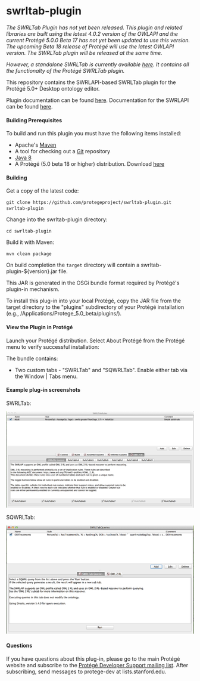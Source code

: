 # swrltab-plugin

*The SWRLTab Plugin has not yet been released. This plugin and related libraries are built using the latest 4.0.2 version of the OWLAPI and the current Protégé 5.0.0 Beta 17 has not yet been updated to use this version. The upcoming Beta 18 release of Protégé will use the latest OWLAPI version. The SWRLTab plugin will be released at the same time.*

*However, a standalone SWRLTab is currently available [here](https://github.com/protegeproject/swrltab). It contains all the functionalty of the Protégé SWRLTab plugin.*

This repository contains the SWRLAPI-based SWRLTab plugin for the Protégé 5.0+ Desktop ontology editor. 

Plugin documentation can be found [here](https://github.com/protegeproject/swrltab-plugin/wiki).
Documentation for the SWRLAPI can be found [here](https://github.com/protegeproject/swrlapi/wiki).

#### Building Prerequisites

To build and run this plugin you must have the following items installed:

+ Apache's [Maven](http://maven.apache.org/index.html)
+ A tool for checking out a [Git](http://git-scm.com/) repository
+ [Java 8](http://www.oracle.com/technetwork/java/javase/downloads/index.html)
+ A Protégé (5.0 beta 18 or higher) distribution. Download [here](http://protege.stanford.edu/download/protege/5.0/snapshots/)

#### Building

Get a copy of the latest code:

    git clone https://github.com/protegeproject/swrltab-plugin.git swrltab-plugin
    
Change into the swrltab-plugin directory:

    cd swrltab-plugin

Build it with Maven:

    mvn clean package  

On build completion the ```target``` directory will contain a swrltab-plugin-${version}.jar file.

This JAR is generated in the OSGi bundle format required by Protégé's plugin-in mechanism.

To install this plug-in into your local Protégé, copy the JAR file from the target directory to the "plugins" subdirectory of your Protégé installation (e.g.,
/Applications/Protege_5.0_beta/plugins/).
 
#### View the Plugin in Protégé

Launch your Protégé distribution. Select About Protégé from the Protégé menu to verify successful installation:

The  bundle contains:

+ Two custom tabs - "SWRLTab" and "SQWRLTab". Enable either tab via the Window | Tabs menu.
 
#### Example plug-in screenshots

SWRLTab:

![SWRLTab](/img/SWRLTab.png?raw=true "SWRLTab")

SQWRLTab:

![SQWRLTab](/img/SQWRLTab.png?raw=true "SQWRLTab")

#### Questions

If you have questions about this plug-in, please go to the main
Protégé website and subscribe to the [Protégé Developer Support
mailing list](http://protege.stanford.edu/support.php#mailingListSupport).
After subscribing, send messages to protege-dev at lists.stanford.edu.

